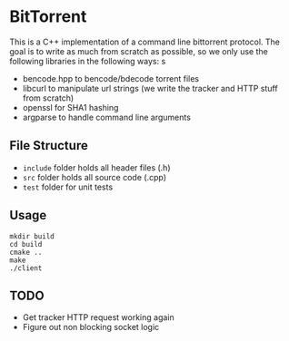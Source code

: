 # BitTorrent

This is a C++ implementation of a command line bittorrent protocol. The goal is to write as much from scratch as possible, so we only use the following libraries in the following ways: s

- bencode.hpp to bencode/bdecode torrent files 
- libcurl to manipulate url strings (we write the tracker and HTTP stuff from scratch)
- openssl for SHA1 hashing
- argparse to handle command line arguments

## File Structure
- ```include``` folder holds all header files (.h)
- ```src``` folder holds all source code (.cpp)
- ```test``` folder for unit tests

## Usage 
```
mkdir build 
cd build 
cmake ..  
make
./client
```

## TODO 
- Get tracker HTTP request working again 
- Figure out non blocking socket logic
